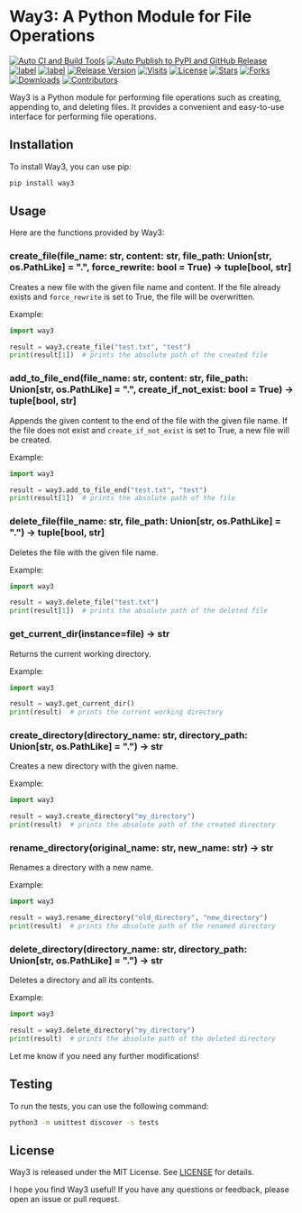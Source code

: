 # Way3: A Python Module for File Operations

[![Auto CI and Build Tools](https://github.com/aboutmydreams/way3/actions/workflows/ci-test.yml/badge.svg)](https://github.com/aboutmydreams/way3/actions/workflows/ci-test.yml)
[![Auto Publish to PyPI and GitHub Release](https://github.com/aboutmydreams/way3/actions/workflows/release.yml/badge.svg)](https://github.com/aboutmydreams/way3/actions/workflows/release.yml)
[![label](https://img.shields.io/badge/%E4%B8%AD%E6%96%87%E6%96%87%E6%A1%A3-ZH-brightgreen)](https://github.com/aboutmydreams/way3/blob/main/README_ZH.md)
[![label](https://img.shields.io/badge/English-EN-brightgreen)](https://github.com/aboutmydreams/way3/blob/main/README.md)
[![Release Version](https://img.shields.io/github/release/aboutmydreams/way3.svg)](https://github.com/aboutmydreams/way3/releases)
[![Visits](https://komarev.com/ghpvc/?username=aboutmydreams&repo=way3)](https://github.com/aboutmydreams/way3)
[![License](https://img.shields.io/github/license/aboutmydreams/way3.svg)](https://github.com/aboutmydreams/way3/license)
[![Stars](https://img.shields.io/github/stars/aboutmydreams/way3.svg)](https://github.com/aboutmydreams/way3/stargazers)
[![Forks](https://img.shields.io/github/forks/aboutmydreams/way3.svg)](https://github.com/aboutmydreams/way3/network)
[![Downloads](https://pepy.tech/badge/way3)](https://pepy.tech/project/way3)
[![Contributors](https://img.shields.io/github/contributors/aboutmydreams/way3.svg)](https://github.com/aboutmydreams/way3/graphs/contributors)

Way3 is a Python module for performing file operations such as creating, appending to, and deleting files. It provides a convenient and easy-to-use interface for performing file operations.

## Installation

To install Way3, you can use pip:

```bash
pip install way3
```

## Usage

Here are the functions provided by Way3:

### create_file(file_name: str, content: str, file_path: Union[str, os.PathLike] = ".", force_rewrite: bool = True) -> tuple[bool, str]

Creates a new file with the given file name and content. If the file already exists and `force_rewrite` is set to True, the file will be overwritten.

Example:

```python
import way3

result = way3.create_file("test.txt", "test")
print(result[1])  # prints the absolute path of the created file
```

### add_to_file_end(file_name: str, content: str, file_path: Union[str, os.PathLike] = ".", create_if_not_exist: bool = True) -> tuple[bool, str]

Appends the given content to the end of the file with the given file name. If the file does not exist and `create_if_not_exist` is set to True, a new file will be created.

Example:

```python
import way3

result = way3.add_to_file_end("test.txt", "test")
print(result[1])  # prints the absolute path of the file
```

### delete_file(file_name: str, file_path: Union[str, os.PathLike] = ".") -> tuple[bool, str]

Deletes the file with the given file name.

Example:

```python
import way3

result = way3.delete_file("test.txt")
print(result[1])  # prints the absolute path of the deleted file
```

### get_current_dir(instance=__file__) -> str

Returns the current working directory.

Example:

```python
import way3

result = way3.get_current_dir()
print(result)  # prints the current working directory
```

### create_directory(directory_name: str, directory_path: Union[str, os.PathLike] = ".") -> str

Creates a new directory with the given name.

Example:

```python
import way3

result = way3.create_directory("my_directory")
print(result)  # prints the absolute path of the created directory
```

### rename_directory(original_name: str, new_name: str) -> str

Renames a directory with a new name.

Example:

```python
import way3

result = way3.rename_directory("old_directory", "new_directory")
print(result)  # prints the absolute path of the renamed directory
```

### delete_directory(directory_name: str, directory_path: Union[str, os.PathLike] = ".") -> str

Deletes a directory and all its contents.

Example:

```python
import way3

result = way3.delete_directory("my_directory")
print(result)  # prints the absolute path of the deleted directory
```

Let me know if you need any further modifications!

## Testing

To run the tests, you can use the following command:

```bash
python3 -m unittest discover -s tests
```

## License

Way3 is released under the MIT License. See [LICENSE](LICENSE) for details.

I hope you find Way3 useful! If you have any questions or feedback, please open an issue or pull request.